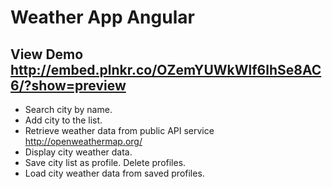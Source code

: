 # Weather App Angular
## View Demo http://embed.plnkr.co/OZemYUWkWlf6lhSe8AC6/?show=preview
* Search city by name.
* Add city to the list.
* Retrieve weather data from public API service http://openweathermap.org/
* Display city weather data.
* Save city list as profile. Delete profiles.
* Load city weather data from saved profiles.